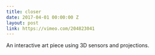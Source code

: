 ```yaml
---
title: closer
date: 2017-04-01 00:00:00 Z
layout: post
link: https://vimeo.com/204823041
---
```


An interactive art piece using 3D sensors and projections.
